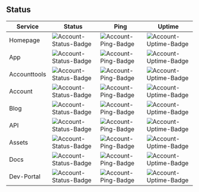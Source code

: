 <!--

## Hi there 👋


**Here are some ideas to get you started:**

🙋‍♀️ A short introduction - what is your organization all about?
🌈 Contribution guidelines - how can the community get involved?
👩‍💻 Useful resources - where can the community find your docs? Is there anything else the community should know?
🍿 Fun facts - what does your team eat for breakfast?
🧙 Remember, you can do mighty things with the power of [Markdown](https://docs.github.com/github/writing-on-github/getting-started-with-writing-and-formatting-on-github/basic-writing-and-formatting-syntax)
-->

## Status

| Service         | Status                                                                                       | Ping                                                                                     | Uptime                                                                                       |
| --------------- | -------------------------------------------------------------------------------------------- | ---------------------------------------------------------------------------------------- | -------------------------------------------------------------------------------------------- |
| Homepage        | ![Account-Status-Badge](https://status.noten-app.de/api/badge/2/status?style=for-the-badge)  | ![Account-Ping-Badge](https://status.noten-app.de/api/badge/2/ping?style=for-the-badge)  | ![Account-Uptime-Badge](https://status.noten-app.de/api/badge/2/uptime?style=for-the-badge)  |
| App             | ![Account-Status-Badge](https://status.noten-app.de/api/badge/3/status?style=for-the-badge) | ![Account-Ping-Badge](https://status.noten-app.de/api/badge/3/ping?style=for-the-badge) | ![Account-Uptime-Badge](https://status.noten-app.de/api/badge/3/uptime?style=for-the-badge) |
| Accounttools    | ![Account-Status-Badge](https://status.noten-app.de/api/badge/4/status?style=for-the-badge)  | ![Account-Ping-Badge](https://status.noten-app.de/api/badge/4/ping?style=for-the-badge)  | ![Account-Uptime-Badge](https://status.noten-app.de/api/badge/4/uptime?style=for-the-badge)  |
| Account         | ![Account-Status-Badge](https://status.noten-app.de/api/badge/5/status?style=for-the-badge)  | ![Account-Ping-Badge](https://status.noten-app.de/api/badge/5/ping?style=for-the-badge)  | ![Account-Uptime-Badge](https://status.noten-app.de/api/badge/5/uptime?style=for-the-badge)  |
| Blog            | ![Account-Status-Badge](https://status.noten-app.de/api/badge/12/status?style=for-the-badge)  | ![Account-Ping-Badge](https://status.noten-app.de/api/badge/12/ping?style=for-the-badge)  | ![Account-Uptime-Badge](https://status.noten-app.de/api/badge/12/uptime?style=for-the-badge)  |
| API             | ![Account-Status-Badge](https://status.noten-app.de/api/badge/8/status?style=for-the-badge)  | ![Account-Ping-Badge](https://status.noten-app.de/api/badge/8/ping?style=for-the-badge)  | ![Account-Uptime-Badge](https://status.noten-app.de/api/badge/8/uptime?style=for-the-badge)  |
| Assets          | ![Account-Status-Badge](https://status.noten-app.de/api/badge/9/status?style=for-the-badge)  | ![Account-Ping-Badge](https://status.noten-app.de/api/badge/9/ping?style=for-the-badge)  | ![Account-Uptime-Badge](https://status.noten-app.de/api/badge/9/uptime?style=for-the-badge)  |
| Docs            | ![Account-Status-Badge](https://status.noten-app.de/api/badge/11/status?style=for-the-badge)  | ![Account-Ping-Badge](https://status.noten-app.de/api/badge/11/ping?style=for-the-badge)  | ![Account-Uptime-Badge](https://status.noten-app.de/api/badge/11/uptime?style=for-the-badge)  |
| Dev-Portal      | ![Account-Status-Badge](https://status.noten-app.de/api/badge/10/status?style=for-the-badge)  | ![Account-Ping-Badge](https://status.noten-app.de/api/badge/10/ping?style=for-the-badge)  | ![Account-Uptime-Badge](https://status.noten-app.de/api/badge/10/uptime?style=for-the-badge)  |

